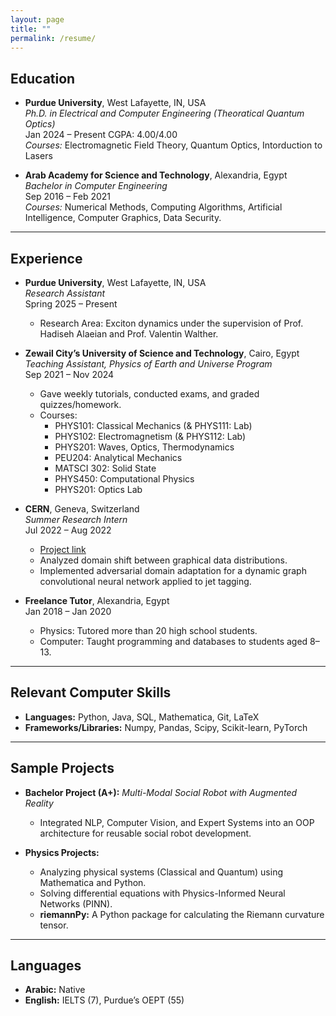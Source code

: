 ```yaml
---
layout: page
title: ""
permalink: /resume/
---
```


## Education

- **Purdue University**, West Lafayette, IN, USA  
  *Ph.D. in Electrical and Computer Engineering (Theoratical Quantum Optics)*  
  Jan 2024 – Present
  CGPA: 4.00/4.00  
  *Courses:* Electromagnetic Field Theory, Quantum Optics, Intorduction to Lasers
  
- **Arab Academy for Science and Technology**, Alexandria, Egypt  
  *Bachelor in Computer Engineering*  
  Sep 2016 – Feb 2021  
  *Courses:* Numerical Methods, Computing Algorithms, Artificial Intelligence, Computer Graphics, Data Security.

---

## Experience

- **Purdue University**, West Lafayette, IN, USA  
  *Research Assistant*  
  Spring 2025 – Present  
  - Research Area: Exciton dynamics under the supervision of Prof. Hadiseh Alaeian and Prof. Valentin Walther.

- **Zewail City’s University of Science and Technology**, Cairo, Egypt  
  *Teaching Assistant, Physics of Earth and Universe Program*  
  Sep 2021 – Nov 2024  
  - Gave weekly tutorials, conducted exams, and graded quizzes/homework.  
  - Courses:  
    - PHYS101: Classical Mechanics (& PHYS111: Lab)  
    - PHYS102: Electromagnetism (& PHYS112: Lab)  
    - PHYS201: Waves, Optics, Thermodynamics  
    - PEU204: Analytical Mechanics  
    - MATSCI 302: Solid State  
    - PHYS450: Computational Physics  
    - PHYS201: Optics Lab  

- **CERN**, Geneva, Switzerland  
  *Summer Research Intern*  
  Jul 2022 – Aug 2022  
  - [Project link](https://cds.cern.ch/record/2825449?ln=en)  
  - Analyzed domain shift between graphical data distributions.  
  - Implemented adversarial domain adaptation for a dynamic graph convolutional neural network applied to jet tagging.

- **Freelance Tutor**, Alexandria, Egypt  
  Jan 2018 – Jan 2020  
  - Physics: Tutored more than 20 high school students.  
  - Computer: Taught programming and databases to students aged 8–13.

---

## Relevant Computer Skills

- **Languages:** Python, Java, SQL, Mathematica, Git, LaTeX  
- **Frameworks/Libraries:** Numpy, Pandas, Scipy, Scikit-learn, PyTorch

---

## Sample Projects

- **Bachelor Project (A+):** *Multi-Modal Social Robot with Augmented Reality*  
  - Integrated NLP, Computer Vision, and Expert Systems into an OOP architecture for reusable social robot development.  

- **Physics Projects:**  
  - Analyzing physical systems (Classical and Quantum) using Mathematica and Python.  
  - Solving differential equations with Physics-Informed Neural Networks (PINN).  
  - **riemannPy:** A Python package for calculating the Riemann curvature tensor.

---

## Languages

- **Arabic:** Native  
- **English:** IELTS (7), Purdue’s OEPT (55)


